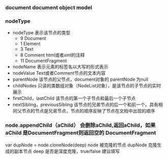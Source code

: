 <!--
 * @Author: your name
 * @Date: 2020-04-08 14:54:11
 * @LastEditTime: 2020-04-08 15:52:34
 * @LastEditors: Please set LastEditors
 * @Description: In User Settings Edit
 * @FilePath: /daily-practice/html/document/document.md
 -->
### document document object model
### nodeType
- nodeType 表示该节点的类型
  - 9 Document
  - 1 Element
  - 3 Text
  - 8 Comment  html或者xml的注释
  - 11 DocumentFragment
- nodeName 表示元素的标签名以大写的形式表示
- nodeValue Text或者Comment节点的文本内容
- parentNode 该节点的父节点，document对象的 parentNode 为null
- childNodes 只读的类数组对象（NodeList对象），是该节点的子节点的实时展示
- firstChild，lastChild 该节点的第一个子节点和最后一个子节点
- nextSibling，previousSibling 该节点的兄弟节点的后一个和前一个。具有相同父节点的节点是兄弟节点，节点的顺序反映了节点在文档中出现的顺序
  
### node.appendChild（aChild） 会删除aChild,返回aChild，如果aChild 是DocumentFragment则返回空的 DocumentFragment
var dupNode = node.cloneNode(deep)
node 被克隆的节点
dupNode 克隆生成的副本节点
deep 是否是深度克隆，true/false 建议填写